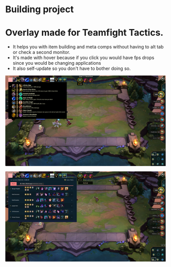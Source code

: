 # Building project


# Overlay made for Teamfight Tactics.
- It helps you with item building and meta comps without having to alt tab or check a second monitor.
- It's made with hover because if you click you would have fps drops since you would be changing applications
- It also self-update so you don't have to bother doing so.

![img1](https://raw.githubusercontent.com/kotololeuw/tft-overlay-app/master/readme-img/app-img.png)

![img1](https://raw.githubusercontent.com/kotololeuw/tft-overlay-app/master/readme-img/app-img-2.png)
